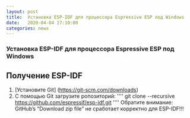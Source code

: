 ```yaml
---
layout: post
title:  Установка ESP-IDF для процессора Espressive ESP под Windows  
date:   2020-04-04 17:10:00
categories: news
---
```

### Установка ESP-IDF для процессора Espressive ESP под Windows

## Получение ESP-IDF
1. [Установите Git] (https://git-scm.com/downloads)
2. С помощью Git загрузите ропозиторий:
''''
   git clone --recursive https://github.com/espressif/esp-idf.git
''''
   Обратите внимание: GitHub’s “Download zip file” не сработает корректно для ESP-IDF!!!
   

